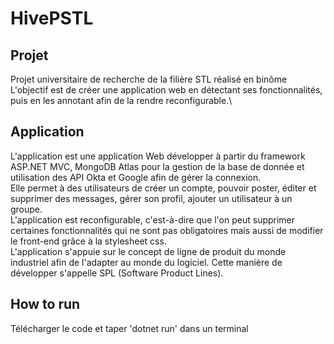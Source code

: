 # HivePSTL

## Projet
Projet universitaire de recherche de la filière STL réalisé en binôme\
L'objectif est de créer une application web en détectant ses fonctionnalités, puis en les annotant afin de la rendre reconfigurable.\ 

## Application
L'application est une application Web développer à partir du framework ASP.NET MVC, MongoDB Atlas pour la gestion de la base de donnée et utilisation des API Okta et Google afin de gérer la connexion.\
Elle permet à des utilisateurs de créer un compte, pouvoir poster, éditer et supprimer des messages, gérer son profil, ajouter un utilisateur à un groupe.\
L'application est reconfigurable, c'est-à-dire que l'on peut supprimer certaines fonctionnalités qui ne sont pas obligatoires mais aussi de modifier le front-end grâce à la stylesheet css.\
L'application s'appuie sur le concept de ligne de produit du monde industriel afin de l'adapter au monde du logiciel. Cette manière de développer s'appelle SPL (Software Product Lines).

## How to run
Télécharger le code et taper 'dotnet run' dans un terminal


